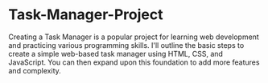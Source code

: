 # Task-Manager-Project
Creating a Task Manager  is a popular project for learning web development and practicing various programming skills. I'll outline the basic steps to create a simple web-based task manager using HTML, CSS, and JavaScript. You can then expand upon this foundation to add more features and complexity.
